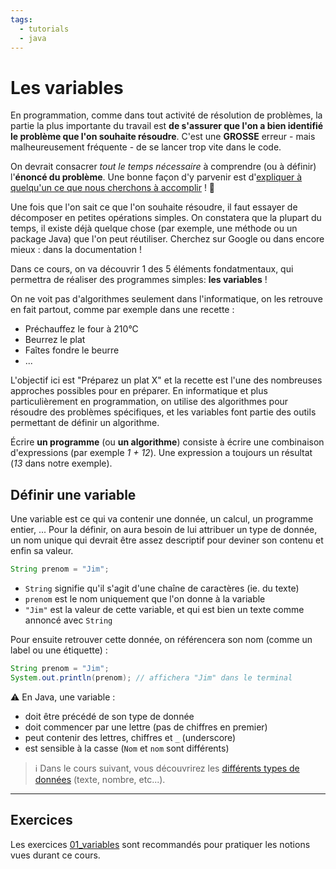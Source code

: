 ```yaml
---
tags:
  - tutorials
  - java
---
```


# Les variables

En programmation, comme dans tout activité de résolution de problèmes, la partie la plus importante du travail est **de s'assurer que l'on a bien identifié le problème que l'on souhaite résoudre**. C'est une **GROSSE** erreur - mais malheureusement fréquente - de se lancer trop vite dans le code.

On devrait consacrer _tout le temps nécessaire_ à comprendre (ou à définir) l'**énoncé du problème**. Une bonne façon d'y parvenir est d'[expliquer à quelqu'un ce que nous cherchons à accomplir](https://fr.wikipedia.org/wiki/M%C3%A9thode_du_canard_en_plastique) ! 🦆

Une fois que l'on sait ce que l'on souhaite résoudre, il faut essayer de décomposer en petites opérations simples. On constatera que la plupart du temps, il existe déjà quelque chose (par exemple, une méthode ou un package Java) que l'on peut réutiliser. Cherchez sur Google ou dans encore mieux : dans la documentation !

Dans ce cours, on va découvrir 1 des 5 éléments fondatmentaux, qui permettra de réaliser des programmes simples: **les variables** !

On ne voit pas d'algorithmes seulement dans l'informatique, on les retrouve en fait partout, comme par exemple dans une recette :

- Préchauffez le four à 210°C
- Beurrez le plat
- Faîtes fondre le beurre
- ...

L'objectif ici est "Préparez un plat X" et la recette est l'une des nombreuses approches possibles pour en préparer. En informatique et plus particulièrement en programmation, on utilise des algorithmes pour résoudre des problèmes spécifiques, et les variables font partie des outils permettant de définir un algorithme.

Écrire **un programme** (ou **un algorithme**) consiste à écrire une combinaison d'expressions (par exemple _1 + 12_). Une expression a toujours un résultat (_13_ dans notre exemple).

## Définir une variable

Une variable est ce qui va contenir une donnée, un calcul, un programme entier, ... Pour la définir, on aura besoin de lui attribuer un type de donnée, un nom unique qui devrait être assez descriptif pour deviner son contenu et enfin sa valeur.

```java
String prenom = "Jim";
```

- `String` signifie qu'il s'agit d'une chaîne de caractères (ie. du texte)
- `prenom` est le nom uniquement que l'on donne à la variable
- `"Jim"` est la valeur de cette variable, et qui est bien un texte comme annoncé avec `String`

Pour ensuite retrouver cette donnée, on référencera son nom (comme un label ou une étiquette) :

```java
String prenom = "Jim";
System.out.println(prenom); // affichera "Jim" dans le terminal
```

⚠️ En Java, une variable :

- doit être précédé de son type de donnée
- doit commencer par une lettre (pas de chiffres en premier)
- peut contenir des lettres, chiffres et `_` (underscore)
- est sensible à la casse (`Nom` et `nom` sont différents)

> ℹ️ Dans le cours suivant, vous découvrirez les [différents types de données](./02_types-de-donnees.md) (texte, nombre, etc...).

---

## Exercices

Les exercices [01_variables](https://github.com/association-z-code-emploi/exercices-java/tree/main/01_variables) sont recommandés pour pratiquer les notions vues durant ce cours.
